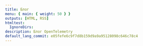 ```yaml
---
title: Блог
menu: { main: { weight: 50 } }
outputs: [HTML, RSS]
htmltest:
  IgnoreDirs:
description: Блог OpenTelemetry
default_lang_commit: e05fefe6c9f7d8b159d9a9a95128098c646c78c4
---
```


